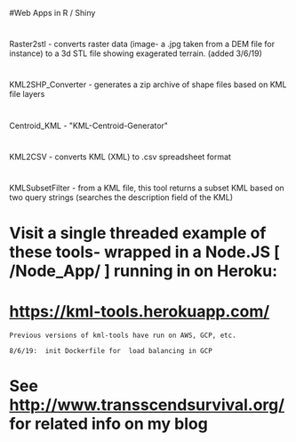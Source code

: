 #Web Apps in R / Shiny

#
Raster2stl - converts raster data (image- a .jpg taken from a DEM file for instance) to a 3d STL file showing exagerated terrain.  (added 3/6/19)
#
KML2SHP_Converter - generates a zip archive of shape files based on KML file layers
#
Centroid_KML - "KML-Centroid-Generator"
#
KML2CSV - converts KML (XML) to .csv spreadsheet format
#
KMLSubsetFilter - from a KML file, this tool returns a subset KML based on two query strings (searches the description field of the KML)
#

# Visit a **single threaded example** of these tools- wrapped in a Node.JS [ /Node_App/ ] running in on Heroku:
# https://kml-tools.herokuapp.com/

```
Previous versions of kml-tools have run on AWS, GCP, etc.
```

```
8/6/19:  init Dockerfile for  load balancing in GCP 
```
# See http://www.transscendsurvival.org/ for related info on my blog
